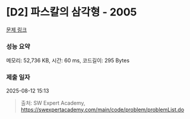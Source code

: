 # [D2] 파스칼의 삼각형 - 2005 

[문제 링크](https://swexpertacademy.com/main/code/problem/problemDetail.do?contestProbId=AV5P0-h6Ak4DFAUq) 

### 성능 요약

메모리: 52,736 KB, 시간: 60 ms, 코드길이: 295 Bytes

### 제출 일자

2025-08-12 15:13



> 출처: SW Expert Academy, https://swexpertacademy.com/main/code/problem/problemList.do